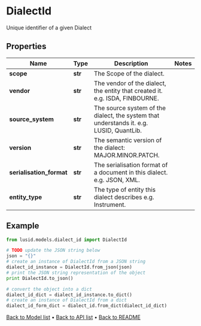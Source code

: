 # DialectId

Unique identifier of a given Dialect

## Properties
Name | Type | Description | Notes
------------ | ------------- | ------------- | -------------
**scope** | **str** | The Scope of the dialect. | 
**vendor** | **str** | The vendor of the dialect, the entity that created it. e.g. ISDA, FINBOURNE. | 
**source_system** | **str** | The source system of the dialect, the system that understands it. e.g. LUSID, QuantLib. | 
**version** | **str** | The semantic version of the dialect: MAJOR.MINOR.PATCH. | 
**serialisation_format** | **str** | The serialisation format of a document in this dialect. e.g. JSON, XML. | 
**entity_type** | **str** | The type of entity this dialect describes e.g. Instrument. | 

## Example

```python
from lusid.models.dialect_id import DialectId

# TODO update the JSON string below
json = "{}"
# create an instance of DialectId from a JSON string
dialect_id_instance = DialectId.from_json(json)
# print the JSON string representation of the object
print DialectId.to_json()

# convert the object into a dict
dialect_id_dict = dialect_id_instance.to_dict()
# create an instance of DialectId from a dict
dialect_id_form_dict = dialect_id.from_dict(dialect_id_dict)
```
[Back to Model list](../README.md#documentation-for-models) &#8226; [Back to API list](../README.md#documentation-for-api-endpoints) &#8226; [Back to README](../README.md)


